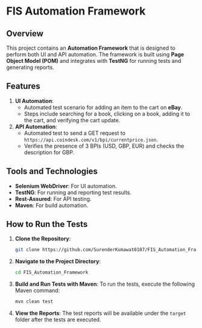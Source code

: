 # FIS Automation Framework

## Overview
This project contains an **Automation Framework** that is designed to perform both UI and API automation. The framework is built using **Page Object Model (POM)** and integrates with **TestNG** for running tests and generating reports.

## Features
1. **UI Automation**: 
   - Automated test scenario for adding an item to the cart on **eBay**.
   - Steps include searching for a book, clicking on a book, adding it to the cart, and verifying the cart update.
2. **API Automation**: 
   - Automated test to send a GET request to `https://api.coindesk.com/v1/bpi/currentprice.json`.
   - Verifies the presence of 3 BPIs (USD, GBP, EUR) and checks the description for GBP.

## Tools and Technologies
- **Selenium WebDriver**: For UI automation.
- **TestNG**: For running and reporting test results.
- **Rest-Assured**: For API testing.
- **Maven**: For build automation.

## How to Run the Tests
1. **Clone the Repository**:
   ```bash
   git clone https://github.com/SurenderKumawat0107/FIS_Automation_Framework.git
   ```

2. **Navigate to the Project Directory**:
   ```bash
   cd FIS_Automation_Framework
   ```

3. **Build and Run Tests with Maven**:
   To run the tests, execute the following Maven command:
   ```bash
   mvn clean test
   ```

4. **View the Reports**:
   The test reports will be available under the `target` folder after the tests are executed.


